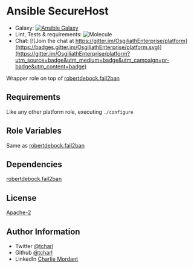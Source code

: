 Ansible SecureHost
=========

* Galaxy: [![Ansible Galaxy](https://img.shields.io/badge/galaxy-tcharl.ansible_securehost-660198.svg?style=flat)](https://galaxy.ansible.com/tcharl/ansible_securehost)
* Lint, Tests & requirements: ![Molecule](https://github.com/OsgiliathEnterprise/ansible-securehost/workflows/Molecule/badge.svg)
* Chat: [![Join the chat at https://gitter.im/OsgiliathEnterprise/platform](https://badges.gitter.im/OsgiliathEnterprise/platform.svg)](https://gitter.im/OsgiliathEnterprise/platform?utm_source=badge&utm_medium=badge&utm_campaign=pr-badge&utm_content=badge)

Wrapper role on top of [robertdebock.fail2ban](https://github.com/robertdebock/ansible-role-fail2ban)

Requirements
------------

Like any other platform role, executing `./configure`

Role Variables
--------------

Same as [robertdebock.fail2ban](https://github.com/robertdebock/ansible-role-fail2ban)

Dependencies
------------

[robertdebock.fail2ban](https://github.com/robertdebock/ansible-role-fail2ban)

License
-------

[Apache-2](https://www.apache.org/licenses/LICENSE-2.0)

Author Information
------------------

* Twitter [@tcharl](https://twitter.com/Tcharl)
* Github [@tcharl](https://github.com/Tcharl)
* LinkedIn [Charlie Mordant](https://www.linkedin.com/in/charlie-mordant-51796a97/)
